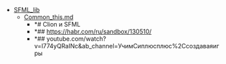 - <a href = "E:\Node_projects\Node_Way\NBase\_Md\_Index\_C++\Containers\Point_learn\pointers\SFML_lib\cat.SFML_lib\dir.SFML_lib.md">SFML_lib</a>
    - <a href = "E:\Node_projects\Node_Way\NBase\_Md\_Index\_C++\Containers\Point_learn\pointers\SFML_lib\Common_this.md">Common_this.md</a>
        - *# Clion и SFML
        - *## https://habr.com/ru/sandbox/130510/
        - *## youtube.com/watch?v=I774yQRaINc&ab_channel=УчимСиплюсплюс%2Cсоздаваяигры

